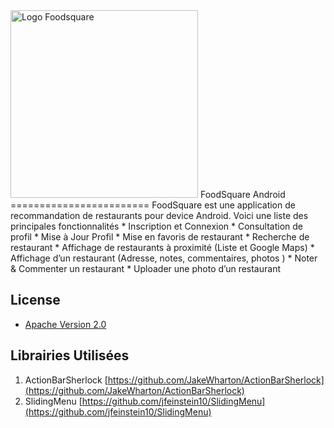 <img src="https://s-media-cache-ak0.pinimg.com/originals/c2/e1/54/c2e154c9bad81674be411bc67d3bf081.jpg" alt="Logo Foodsquare" width="300px"/>
FoodSquare Android
========================
FoodSquare est une application de recommandation de restaurants pour device Android.
Voici une liste des principales fonctionnalités
* Inscription et Connexion
* Consultation de profil
* Mise à Jour Profil
* Mise en favoris de restaurant
* Recherche de restaurant
* Affichage de restaurants à proximité (Liste et Google Maps)
* Affichage d’un restaurant (Adresse, notes, commentaires, photos )
* Noter & Commenter un restaurant
* Uploader une photo d’un restaurant


## License

* [Apache Version 2.0](http://www.apache.org/licenses/LICENSE-2.0.html)

## Librairies Utilisées

1. ActionBarSherlock [https://github.com/JakeWharton/ActionBarSherlock](https://github.com/JakeWharton/ActionBarSherlock)
2. SlidingMenu [https://github.com/jfeinstein10/SlidingMenu](https://github.com/jfeinstein10/SlidingMenu)

